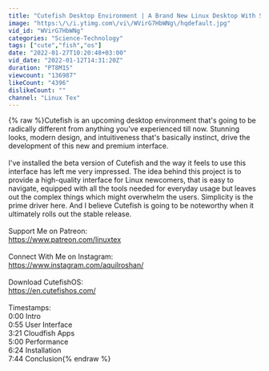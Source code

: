 ```yaml
---
title: "Cutefish Desktop Environment | A Brand New Linux Desktop With Stunning Looks & Modern Design! (2022)"
image: "https:\/\/i.ytimg.com\/vi\/WVirG7HbWNg\/hqdefault.jpg"
vid_id: "WVirG7HbWNg"
categories: "Science-Technology"
tags: ["cute","fish","os"]
date: "2022-01-27T10:20:48+03:00"
vid_date: "2022-01-12T14:31:20Z"
duration: "PT8M1S"
viewcount: "136987"
likeCount: "4396"
dislikeCount: ""
channel: "Linux Tex"
---
```

{% raw %}Cutefish is an upcoming desktop environment that's going to be radically different from anything you've experienced till now. Stunning looks, modern design, and intuitiveness that's basically instinct, drive the development of this new and premium interface.<br /> <br />I've installed the beta version of Cutefish and the way it feels to use this interface has left me very impressed. The idea behind this project is to provide a high-quality interface for Linux newcomers, that is easy to navigate, equipped with all the tools needed for everyday usage but leaves out the complex things which might overwhelm the users. Simplicity is the prime driver here. And I believe Cutefish is going to be noteworthy when it ultimately rolls out the stable release.<br /><br />Support Me on Patreon:<br /><a rel="nofollow" target="blank" href="https://www.patreon.com/linuxtex">https://www.patreon.com/linuxtex</a><br /><br />Connect With Me on Instagram:<br /><a rel="nofollow" target="blank" href="https://www.instagram.com/aquilroshan/">https://www.instagram.com/aquilroshan/</a><br /><br />Download CutefishOS:<br /><a rel="nofollow" target="blank" href="https://en.cutefishos.com/">https://en.cutefishos.com/</a><br /><br />Timestamps:<br />0:00 Intro<br />0:55 User Interface<br />3:21 Cloudfish Apps<br />5:00 Performance<br />6:24 Installation<br />7:44 Conclusion{% endraw %}
